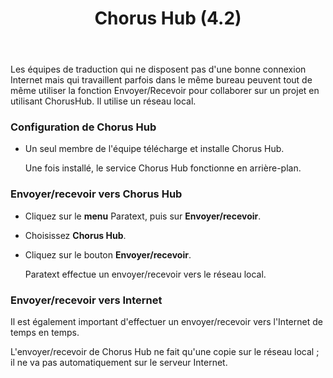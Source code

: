 ﻿---
title: Chorus Hub (4.2)
---
Les équipes de traduction qui ne disposent pas d'une bonne connexion Internet mais qui travaillent parfois dans le même bureau peuvent tout de même utiliser la fonction Envoyer/Recevoir pour collaborer sur un projet en utilisant ChorusHub. Il utilise un réseau local.

### Configuration de Chorus Hub

-   Un seul membre de l'équipe télécharge et installe Chorus Hub.

    Une fois installé, le service Chorus Hub fonctionne en arrière-plan.

### Envoyer/recevoir vers Chorus Hub

-   Cliquez sur le **menu** Paratext, puis sur **Envoyer/recevoir**.
-   Choisissez **Chorus Hub**.
-   Cliquez sur le bouton **Envoyer/recevoir**.

    Paratext effectue un envoyer/recevoir vers le réseau local.

### Envoyer/recevoir vers Internet

Il est également important d'effectuer un envoyer/recevoir vers l'Internet de temps en temps.

L'envoyer/recevoir de Chorus Hub ne fait qu'une copie sur le réseau local ; il ne va pas automatiquement sur le serveur Internet.
